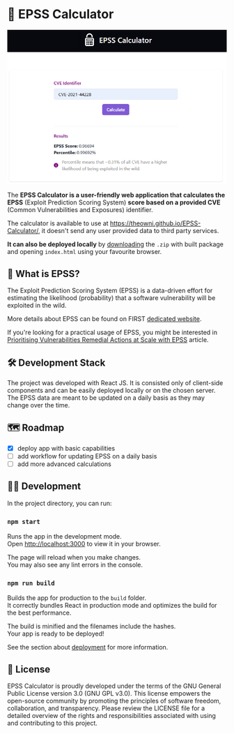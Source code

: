 # 🔢 EPSS Calculator

![aaa](./calc-screenshot.png)

The **EPSS Calculator is a user-friendly web application that calculates the EPSS** (Exploit Prediction Scoring System) **score based on a provided CVE** (Common Vulnerabilities and Exposures) identifier.

The calculator is available to use at https://theowni.github.io/EPSS-Calculator/, it doesn't send any user provided data to third party services.

**It can also be deployed locally** by [downloading](https://github.com/theowni/EPSS-Calculator/archive/refs/heads/gh-pages.zip) the `.zip` with built package and opening `index.html` using your favourite browser.

## 👾 What is EPSS?

The Exploit Prediction Scoring System (EPSS) is a data-driven effort for estimating the likelihood (probability) that a software vulnerability will be exploited in the wild.

More details about EPSS can be found on FIRST [dedicated website](https://www.first.org/epss/model).

If you're looking for a practical usage of EPSS, you might be interested in [Prioritising Vulnerabilities Remedial Actions at Scale with EPSS](https://devsec-blog.com/2024/04/prioritising-vulnerabilities-remedial-actions-at-scale-with-epss/) article.



## 🛠️ Development Stack

The project was developed with React JS. It is consisted only of client-side components and can be easily deployed locally or on the chosen server. The EPSS data are meant to be updated on a daily basis as they may change over the time.

## 🗺️ Roadmap

- [x] deploy app with basic capabilities
- [ ] add workflow for updating EPSS on a daily basis
- [ ] add more advanced calculations

## 👨‍💻 Development

In the project directory, you can run:

### `npm start`

Runs the app in the development mode.\
Open [http://localhost:3000](http://localhost:3000) to view it in your browser.

The page will reload when you make changes.\
You may also see any lint errors in the console.

### `npm run build`

Builds the app for production to the `build` folder.\
It correctly bundles React in production mode and optimizes the build for the best performance.

The build is minified and the filenames include the hashes.\
Your app is ready to be deployed!

See the section about [deployment](https://facebook.github.io/create-react-app/docs/deployment) for more information.


## 🧾 License
EPSS Calculator is proudly developed under the terms of the GNU General Public License version 3.0 (GNU GPL v3.0). This license empowers the open-source community by promoting the principles of software freedom, collaboration, and transparency. Please review the LICENSE file for a detailed overview of the rights and responsibilities associated with using and contributing to this project.

